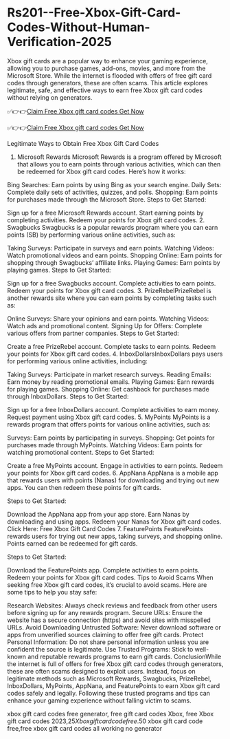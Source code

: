 # Rs201--Free-Xbox-Gift-Card-Codes-Without-Human-Verification-2025
Xbox gift cards are a popular way to enhance your gaming experience, allowing you to purchase games, add-ons, movies, and more from the Microsoft Store. While the internet is flooded with offers of free gift card codes through generators, these are often scams. This article explores legitimate, safe, and effective ways to earn free Xbox gift card codes without relying on generators.

✅👉👉[Claim Free Xbox gift card codes Get Now​​](https://offersfrog.com/xbox-gift-card/)

✅👉👉[Claim Free Xbox gift card codes Get Now​​](https://offersfrog.com/xbox-gift-card/)

Legitimate Ways to Obtain Free Xbox Gift Card Codes​
1. Microsoft Rewards​
Microsoft Rewards is a program offered by Microsoft that allows you to earn points through various activities, which can then be redeemed for Xbox gift card codes. Here’s how it works:

Bing Searches: Earn points by using Bing as your search engine.
Daily Sets: Complete daily sets of activities, quizzes, and polls.
Shopping: Earn points for purchases made through the Microsoft Store.
Steps to Get Started:

Sign up for a free Microsoft Rewards account.
Start earning points by completing activities.
Redeem your points for Xbox gift card codes.
2. Swagbucks​
Swagbucks is a popular rewards program where you can earn points (SB) by performing various online activities, such as:

Taking Surveys: Participate in surveys and earn points.
Watching Videos: Watch promotional videos and earn points.
Shopping Online: Earn points for shopping through Swagbucks’ affiliate links.
Playing Games: Earn points by playing games.
Steps to Get Started:

Sign up for a free Swagbucks account.
Complete activities to earn points.
Redeem your points for Xbox gift card codes.
3. PrizeRebel​
PrizeRebel is another rewards site where you can earn points by completing tasks such as:

Online Surveys: Share your opinions and earn points.
Watching Videos: Watch ads and promotional content.
Signing Up for Offers: Complete various offers from partner companies.
Steps to Get Started:

Create a free PrizeRebel account.
Complete tasks to earn points.
Redeem your points for Xbox gift card codes.
4. InboxDollars​
InboxDollars pays users for performing various online activities, including:

Taking Surveys: Participate in market research surveys.
Reading Emails: Earn money by reading promotional emails.
Playing Games: Earn rewards for playing games.
Shopping Online: Get cashback for purchases made through InboxDollars.
Steps to Get Started:

Sign up for a free InboxDollars account.
Complete activities to earn money.
Request payment using Xbox gift card codes.
5. MyPoints​
MyPoints is a rewards program that offers points for various online activities, such as:

Surveys: Earn points by participating in surveys.
Shopping: Get points for purchases made through MyPoints.
Watching Videos: Earn points for watching promotional content.
Steps to Get Started:

Create a free MyPoints account.
Engage in activities to earn points.
Redeem your points for Xbox gift card codes.
6. AppNana​
AppNana is a mobile app that rewards users with points (Nanas) for downloading and trying out new apps. You can then redeem these points for gift cards.

Steps to Get Started:

Download the AppNana app from your app store.
Earn Nanas by downloading and using apps.
Redeem your Nanas for Xbox gift card codes.
Click Here: Free Xbox Gift Card Codes​
7. FeaturePoints​
FeaturePoints rewards users for trying out new apps, taking surveys, and shopping online. Points earned can be redeemed for gift cards.

Steps to Get Started:

Download the FeaturePoints app.
Complete activities to earn points.
Redeem your points for Xbox gift card codes.
Tips to Avoid Scams​
When seeking free Xbox gift card codes, it’s crucial to avoid scams. Here are some tips to help you stay safe:

Research Websites: Always check reviews and feedback from other users before signing up for any rewards program.
Secure URLs: Ensure the website has a secure connection (https) and avoid sites with misspelled URLs.
Avoid Downloading Untrusted Software: Never download software or apps from unverified sources claiming to offer free gift cards.
Protect Personal Information: Do not share personal information unless you are confident the source is legitimate.
Use Trusted Programs: Stick to well-known and reputable rewards programs to earn gift cards.
Conclusion​
While the internet is full of offers for free Xbox gift card codes through generators, these are often scams designed to exploit users. Instead, focus on legitimate methods such as Microsoft Rewards, Swagbucks, PrizeRebel, InboxDollars, MyPoints, AppNana, and FeaturePoints to earn Xbox gift card codes safely and legally. Following these trusted programs and tips can enhance your gaming experience without falling victim to scams.

xbox gift card codes free generator, free gift card codes Xbox, free Xbox gift card codes 2023,$25 Xbox gift card code free.$50 xbox gift card code free,free xbox gift card codes all working no generator
